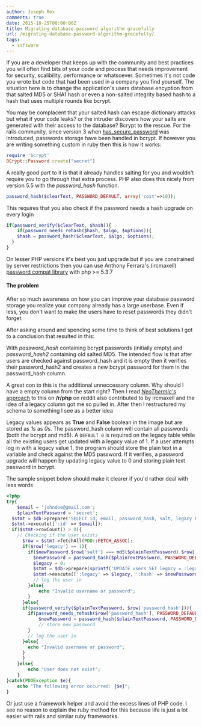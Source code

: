```yaml
---
author: Joseph Rex
comments: true
date: 2015-10-25T00:00:00Z
title: Migrating database password algorithm gracefully
url: /migrating-database-password-algorithm-gracefully/
tags:
  - software
---
```


If you are a developer that keeps up with the community and best practices you will often find bits of your code and process that needs improvement for security, scalibility, performance or whatsoever. Sometimes it's not code you wrote but code that had been used in a company you find yourself. The situation here is to change the application's users database encyption from that salted MD5 or SHA1 hash or even a non-salted integrity based hash to a hash that uses multiple rounds like bcrypt.
<!--more-->

You may be complacent that your salted hash can escape dictionary attacks but what if your code leaks? or the intruder discovers how your salts are generated with their access to the database? Bcrypt to the rescue. For the rails community, since version 3 when [has_secure_password][2] was introduced, passwords storage have been handled in bcrypt. If however you are writing something custom in ruby then this is how it works:

```rb
require 'bcrypt'
BCrypt::Password.create("secret")
```

A really good part to it is that it already handles salting for you and wouldn't require you to go through that extra process. PHP also does this nicely from version 5.5 with the *password_hash* function.

```php
password_hash($clearText, PASSWORD_DEFAULT, array('cost'=>10));
```

This requires that you also check if the password needs a hash upgrade on every login

```php
if(password_verify($clearText, $hash)){
	if(password_needs_rehash($hash, $algo, $options)){
    $hash = password_hash($clearText, $algo, $options);
  }
}
```

On lesser PHP versions it's best you just upgrade but if you are constrained by server restrictions then you can use Anthony Ferrara's (ircmaxell) [password compat library][3] with php >= 5.3.7

#### The problem
After so much awareness on how you can improve your database password storage you realize your company already has a large userbase. Even if less, you don't want to make the users have to reset passwords they didn't forget.

After asking around and spending some time to think of best solutions I got to a conclusion that resulted in this:

With *password_hash* containing bcrypt passwords (initially empty) and *password_hash2* containing old salted MD5. The intended flow is that after users are checked against password_hash and it is empty then it verifies their password_hash2 and creates a new bcrypt password for them in the password_hash column.

A great con to this is the additional unneccessary column. Why should I have a empty column from the start right? Then I read [*NeoThermic's* approach][4] to this on **/r/php** on reddit also contributed to by ircmaxell and the idea of a legacy column got me so pulled in. After then I restructured my schema to something I see as a better idea

Legacy values appears as **True** and **False** boolean in the image but are stored as *1*s as *0*s. The password_hash column will contain all passwords (both the bcrypt and md5). A `DEFAULT 0` is required on the legacy table while all the existing users get updated with a legacy value of 1. If a user attempts log in with a legacy value 1, the program should store the plain text in a variable and check against the MD5 password. If it verifies, a password upgrade will happen by updating legacy value to 0 and storing plain text password in bcrypt.

The sample snippet below should make it clearer if you'd rather deal with less words

```php
<?php
try{
	$email = 'johndoe@gmail.com';
	$plainTextPassword = 'secret';
  $stmt = $db->prepare('SELECT id, email, password_hash, salt, legacy FROM users WHERE email = :id');
  $stmt->execute([':id' => $email]);
  if($stmt->rowCount() > 0){
  	// Checking if the user exists
	  $row = $stmt->fetchAll(PDO::FETCH_ASSOC);
	  if($row['legacy'] == 1){
	  	if($newPassword.$row['salt'] === md5($plainTextPassword).$row['salt']){
	      $newPassword = password_hash($plainTextPassword, PASSWORD_DEFAULT, ['cost' => 10]);
	      $legacy = 0;
	      $stmt = $db->prepare(sprintf('UPDATE users SET legacy = :legacy AND password_hash = :hash WHERE id = %d', $row['id']));
	      $stmt->execute([':legacy' => $legacy, ':hash' => $newPassword]);
	      // log the user in
	    }else{
	    	echo "Invalid username or password";
	    }
	  }else{
      if(password_verify($plainTextPassword, $row['password_hash'])){
      	if(password_needs_rehash($row['password_hash'], PASSWORD_DEFAULT, ['cost' => 10])){
      		$newPassword = password_hash($plainTextPassword, PASSWORD_DEFAULT, ['cost' => 10]);
      		// store new password
      	}
      	// log the user in
      }else{
      	echo "Invalid username or password";
      }
	  }
	}else{
		echo "User does not exist";
	}
}catch(PDOException $e){
	echo "The following error occurred: {$e}";
}
```

Or just use a framework helper and avoid the excess lines of PHP code. I see no reason to explain the ruby method for this because life is just a lot easier with rails and similar ruby frameworks.
<style>
img{ transform: scale(1.5); -webkit-transform: scale(1.5); -moz-transform: scale(1.5) }
</style>

[1]: http://www.hanselman.com/blog/DarkMatterDevelopersTheUnseen99.aspx
[2]: http://api.rubyonrails.org/classes/ActiveModel/SecurePassword/ClassMethods.html
[3]: https://github.com/ircmaxell/password_compat
[4]: https://www.reddit.com/r/PHP/comments/3lwxlw/hash_and_verify_passwords_in_php_the_right_way/cva6y6p
